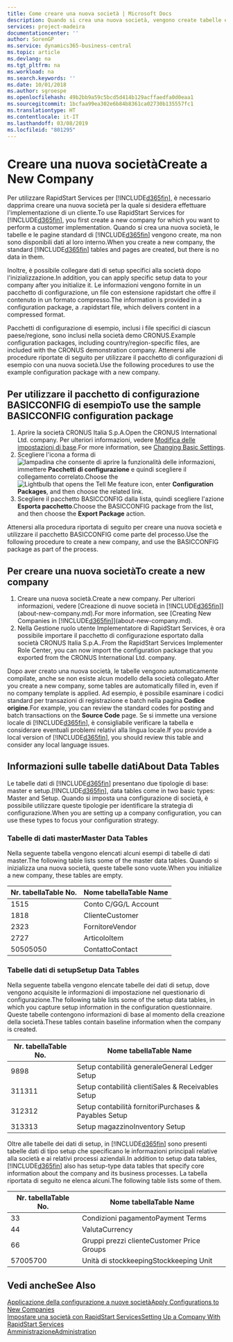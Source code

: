 ```yaml
---
title: Come creare una nuova società | Microsoft Docs
description: Quando si crea una nuova società, vengono create tabelle e pagine di RapidStart Services che non contengono dati.
services: project-madeira
documentationcenter: ''
author: SorenGP
ms.service: dynamics365-business-central
ms.topic: article
ms.devlang: na
ms.tgt_pltfrm: na
ms.workload: na
ms.search.keywords: ''
ms.date: 10/01/2018
ms.author: sgroespe
ms.openlocfilehash: 49b2bb9a59c5bcd5d414b129acffaedfa0d0eaa1
ms.sourcegitcommit: 1bcfaa99ea302e6b84b8361ca02730b135557fc1
ms.translationtype: HT
ms.contentlocale: it-IT
ms.lasthandoff: 03/08/2019
ms.locfileid: "801295"
---
```

# <a name="create-a-new-company"></a><span data-ttu-id="fd600-103">Creare una nuova società</span><span class="sxs-lookup"><span data-stu-id="fd600-103">Create a New Company</span></span>
<span data-ttu-id="fd600-104">Per utilizzare RapidStart Services per [!INCLUDE[d365fin](includes/d365fin_md.md)], è necessario dapprima creare una nuova società per la quale si desidera effettuare l'implementazione di un cliente.</span><span class="sxs-lookup"><span data-stu-id="fd600-104">To use RapidStart Services for [!INCLUDE[d365fin](includes/d365fin_md.md)], you first create a new company for which you want to perform a customer implementation.</span></span> <span data-ttu-id="fd600-105">Quando si crea una nuova società, le tabelle e le pagine standard di [!INCLUDE[d365fin](includes/d365fin_md.md)] vengono create, ma non sono disponibili dati al loro interno.</span><span class="sxs-lookup"><span data-stu-id="fd600-105">When you create a new company, the standard [!INCLUDE[d365fin](includes/d365fin_md.md)] tables and pages are created, but there is no data in them.</span></span>

<span data-ttu-id="fd600-106">Inoltre, è possibile collegare dati di setup specifici alla società dopo l'inizializzazione.</span><span class="sxs-lookup"><span data-stu-id="fd600-106">In addition, you can apply specific setup data to your company after you initialize it.</span></span> <span data-ttu-id="fd600-107">Le informazioni vengono fornite in un pacchetto di configurazione, un file con estensione rapidstart che offre il contenuto in un formato compresso.</span><span class="sxs-lookup"><span data-stu-id="fd600-107">The information is provided in a configuration package, a .rapidstart file, which delivers content in a compressed format.</span></span>  

<span data-ttu-id="fd600-108">Pacchetti di configurazione di esempio, inclusi i file specifici di ciascun paese/regione, sono inclusi nella società demo CRONUS.</span><span class="sxs-lookup"><span data-stu-id="fd600-108">Example configuration packages, including country/region-specific files, are included with the CRONUS demonstration company.</span></span> <span data-ttu-id="fd600-109">Attenersi alle procedure riportate di seguito per utilizzare il pacchetto di configurazioni di esempio con una nuova società.</span><span class="sxs-lookup"><span data-stu-id="fd600-109">Use the following procedures to use the example configuration package with a new company.</span></span>  

## <a name="to-use-the-sample-basicconfig-configuration-package"></a><span data-ttu-id="fd600-110">Per utilizzare il pacchetto di configurazione BASICCONFIG di esempio</span><span class="sxs-lookup"><span data-stu-id="fd600-110">To use the sample BASICCONFIG configuration package</span></span>  
1. <span data-ttu-id="fd600-111">Aprire la società CRONUS Italia S.p.A.</span><span class="sxs-lookup"><span data-stu-id="fd600-111">Open the CRONUS International Ltd. company.</span></span> <span data-ttu-id="fd600-112">Per ulteriori informazioni, vedere [Modifica delle impostazioni di base](ui-change-basic-settings.md).</span><span class="sxs-lookup"><span data-stu-id="fd600-112">For more information, see [Changing Basic Settings](ui-change-basic-settings.md).</span></span>
2. <span data-ttu-id="fd600-113">Scegliere l'icona a forma di ![lampadina che consente di aprire la funzionalità delle informazioni](media/ui-search/search_small.png "Informazioni sull'operazione che si desidera eseguire"), immettere **Pacchetti di configurazione** e quindi scegliere il collegamento correlato.</span><span class="sxs-lookup"><span data-stu-id="fd600-113">Choose the ![Lightbulb that opens the Tell Me feature](media/ui-search/search_small.png "Tell me what you want to do") icon, enter **Configuration Packages**, and then choose the related link.</span></span>  
3. <span data-ttu-id="fd600-114">Scegliere il pacchetto BASICCONFIG dalla lista, quindi scegliere l'azione **Esporta pacchetto**.</span><span class="sxs-lookup"><span data-stu-id="fd600-114">Choose the BASICCONFIG package from the list, and then choose the **Export Package** action.</span></span>  

<span data-ttu-id="fd600-115">Attenersi alla procedura riportata di seguito per creare una nuova società e utilizzare il pacchetto BASICCONFIG come parte del processo.</span><span class="sxs-lookup"><span data-stu-id="fd600-115">Use the following procedure to create a new company, and use the BASICCONFIG package as part of the process.</span></span>  

## <a name="to-create-a-new-company"></a><span data-ttu-id="fd600-116">Per creare una nuova società</span><span class="sxs-lookup"><span data-stu-id="fd600-116">To create a new company</span></span>  
1. <span data-ttu-id="fd600-117">Creare una nuova società.</span><span class="sxs-lookup"><span data-stu-id="fd600-117">Create a new company.</span></span> <span data-ttu-id="fd600-118">Per ulteriori informazioni, vedere [Creazione di nuove società in [!INCLUDE[d365fin](includes/d365fin_md.md)]](about-new-company.md).</span><span class="sxs-lookup"><span data-stu-id="fd600-118">For more information, see [Creating New Companies in [!INCLUDE[d365fin](includes/d365fin_md.md)]](about-new-company.md).</span></span>
2. <span data-ttu-id="fd600-119">Nella Gestione ruolo utente Implementatore di RapidStart Services, è ora possibile importare il pacchetto di configurazione esportato dalla società CRONUS Italia S.p.A..</span><span class="sxs-lookup"><span data-stu-id="fd600-119">From the RapidStart Services Implementer Role Center, you can now import the configuration package that you exported from the CRONUS International Ltd. company.</span></span>

<span data-ttu-id="fd600-120">Dopo aver creato una nuova società, le tabelle vengono automaticamente compilate, anche se non esiste alcun modello della società collegato.</span><span class="sxs-lookup"><span data-stu-id="fd600-120">After you create a new company, some tables are automatically filled in, even if no company template is applied.</span></span> <span data-ttu-id="fd600-121">Ad esempio, è possibile esaminare i codici standard per transazioni di registrazione e batch nella pagina **Codice origine**.</span><span class="sxs-lookup"><span data-stu-id="fd600-121">For example, you can review the standard codes for posting and batch transactions on the **Source Code** page.</span></span> <span data-ttu-id="fd600-122">Se si immette una versione locale di [!INCLUDE[d365fin](includes/d365fin_md.md)], è consigliabile verificare la tabella e considerare eventuali problemi relativi alla lingua locale.</span><span class="sxs-lookup"><span data-stu-id="fd600-122">If you provide a local version of [!INCLUDE[d365fin](includes/d365fin_md.md)], you should review this table and consider any local language issues.</span></span>

## <a name="about-data-tables"></a><span data-ttu-id="fd600-123">Informazioni sulle tabelle dati</span><span class="sxs-lookup"><span data-stu-id="fd600-123">About Data Tables</span></span>
<span data-ttu-id="fd600-124">Le tabelle dati di [!INCLUDE[d365fin](includes/d365fin_md.md)] presentano due tipologie di base: master e setup.</span><span class="sxs-lookup"><span data-stu-id="fd600-124">[!INCLUDE[d365fin](includes/d365fin_md.md)], data tables come in two basic types: Master and Setup.</span></span> <span data-ttu-id="fd600-125">Quando si imposta una configurazione di società, è possibile utilizzare queste tipologie per identificare la strategia di configurazione.</span><span class="sxs-lookup"><span data-stu-id="fd600-125">When you are setting up a company configuration, you can use these types to focus your configuration strategy.</span></span>  

### <a name="master-data-tables"></a><span data-ttu-id="fd600-126">Tabelle di dati master</span><span class="sxs-lookup"><span data-stu-id="fd600-126">Master Data Tables</span></span>  
<span data-ttu-id="fd600-127">Nella seguente tabella vengono elencati alcuni esempi di tabelle di dati master.</span><span class="sxs-lookup"><span data-stu-id="fd600-127">The following table lists some of the master data tables.</span></span> <span data-ttu-id="fd600-128">Quando si inizializza una nuova società, queste tabelle sono vuote.</span><span class="sxs-lookup"><span data-stu-id="fd600-128">When you initialize a new company, these tables are empty.</span></span>  

|<span data-ttu-id="fd600-129">Nr. tabella</span><span class="sxs-lookup"><span data-stu-id="fd600-129">Table No.</span></span>|<span data-ttu-id="fd600-130">Nome tabella</span><span class="sxs-lookup"><span data-stu-id="fd600-130">Table Name</span></span>|  
|-------------------|--------------------|  
|<span data-ttu-id="fd600-131">15</span><span class="sxs-lookup"><span data-stu-id="fd600-131">15</span></span>|<span data-ttu-id="fd600-132">Conto C/G</span><span class="sxs-lookup"><span data-stu-id="fd600-132">G/L Account</span></span>|  
|<span data-ttu-id="fd600-133">18</span><span class="sxs-lookup"><span data-stu-id="fd600-133">18</span></span>|<span data-ttu-id="fd600-134">Cliente</span><span class="sxs-lookup"><span data-stu-id="fd600-134">Customer</span></span>|  
|<span data-ttu-id="fd600-135">23</span><span class="sxs-lookup"><span data-stu-id="fd600-135">23</span></span>|<span data-ttu-id="fd600-136">Fornitore</span><span class="sxs-lookup"><span data-stu-id="fd600-136">Vendor</span></span>|  
|<span data-ttu-id="fd600-137">27</span><span class="sxs-lookup"><span data-stu-id="fd600-137">27</span></span>|<span data-ttu-id="fd600-138">Articolo</span><span class="sxs-lookup"><span data-stu-id="fd600-138">Item</span></span>|  
|<span data-ttu-id="fd600-139">5050</span><span class="sxs-lookup"><span data-stu-id="fd600-139">5050</span></span>|<span data-ttu-id="fd600-140">Contatto</span><span class="sxs-lookup"><span data-stu-id="fd600-140">Contact</span></span>|  

### <a name="setup-data-tables"></a><span data-ttu-id="fd600-141">Tabelle dati di setup</span><span class="sxs-lookup"><span data-stu-id="fd600-141">Setup Data Tables</span></span>  
<span data-ttu-id="fd600-142">Nella seguente tabella vengono elencate tabelle dei dati di setup, dove vengono acquisite le informazioni di impostazione nel questionario di configurazione.</span><span class="sxs-lookup"><span data-stu-id="fd600-142">The following table lists some of the setup data tables, in which you capture setup information in the configuration questionnaire.</span></span> <span data-ttu-id="fd600-143">Queste tabelle contengono informazioni di base al momento della creazione della società.</span><span class="sxs-lookup"><span data-stu-id="fd600-143">These tables contain baseline information when the company is created.</span></span>  

|<span data-ttu-id="fd600-144">Nr. tabella</span><span class="sxs-lookup"><span data-stu-id="fd600-144">Table No.</span></span>|<span data-ttu-id="fd600-145">Nome tabella</span><span class="sxs-lookup"><span data-stu-id="fd600-145">Table Name</span></span>|  
|-------------------|--------------------|  
|<span data-ttu-id="fd600-146">98</span><span class="sxs-lookup"><span data-stu-id="fd600-146">98</span></span>|<span data-ttu-id="fd600-147">Setup contabilità generale</span><span class="sxs-lookup"><span data-stu-id="fd600-147">General Ledger Setup</span></span>|  
|<span data-ttu-id="fd600-148">311</span><span class="sxs-lookup"><span data-stu-id="fd600-148">311</span></span>|<span data-ttu-id="fd600-149">Setup contabilità clienti</span><span class="sxs-lookup"><span data-stu-id="fd600-149">Sales & Receivables Setup</span></span>|  
|<span data-ttu-id="fd600-150">312</span><span class="sxs-lookup"><span data-stu-id="fd600-150">312</span></span>|<span data-ttu-id="fd600-151">Setup contabilità fornitori</span><span class="sxs-lookup"><span data-stu-id="fd600-151">Purchases & Payables Setup</span></span>|  
|<span data-ttu-id="fd600-152">313</span><span class="sxs-lookup"><span data-stu-id="fd600-152">313</span></span>|<span data-ttu-id="fd600-153">Setup magazzino</span><span class="sxs-lookup"><span data-stu-id="fd600-153">Inventory Setup</span></span>|  

<span data-ttu-id="fd600-154">Oltre alle tabelle dei dati di setup, in [!INCLUDE[d365fin](includes/d365fin_md.md)] sono presenti tabelle dati di tipo setup che specificano le informazioni principali relative alla società e ai relativi processi aziendali.</span><span class="sxs-lookup"><span data-stu-id="fd600-154">In addition to setup data tables, [!INCLUDE[d365fin](includes/d365fin_md.md)] also has setup-type data tables that specify core information about the company and its business processes.</span></span> <span data-ttu-id="fd600-155">La tabella riportata di seguito ne elenca alcuni.</span><span class="sxs-lookup"><span data-stu-id="fd600-155">The following table lists some of them.</span></span>  

|<span data-ttu-id="fd600-156">Nr. tabella</span><span class="sxs-lookup"><span data-stu-id="fd600-156">Table No.</span></span>|<span data-ttu-id="fd600-157">Nome tabella</span><span class="sxs-lookup"><span data-stu-id="fd600-157">Table Name</span></span>|  
|-------------------|--------------------|  
|<span data-ttu-id="fd600-158">3</span><span class="sxs-lookup"><span data-stu-id="fd600-158">3</span></span>|<span data-ttu-id="fd600-159">Condizioni pagamento</span><span class="sxs-lookup"><span data-stu-id="fd600-159">Payment Terms</span></span>|  
|<span data-ttu-id="fd600-160">4</span><span class="sxs-lookup"><span data-stu-id="fd600-160">4</span></span>|<span data-ttu-id="fd600-161">Valuta</span><span class="sxs-lookup"><span data-stu-id="fd600-161">Currency</span></span>|  
|<span data-ttu-id="fd600-162">6</span><span class="sxs-lookup"><span data-stu-id="fd600-162">6</span></span>|<span data-ttu-id="fd600-163">Gruppi prezzi cliente</span><span class="sxs-lookup"><span data-stu-id="fd600-163">Customer Price Groups</span></span>|  
|<span data-ttu-id="fd600-164">5700</span><span class="sxs-lookup"><span data-stu-id="fd600-164">5700</span></span>|<span data-ttu-id="fd600-165">Unità di stockkeeping</span><span class="sxs-lookup"><span data-stu-id="fd600-165">Stockkeeping Unit</span></span>|

  

## <a name="see-also"></a><span data-ttu-id="fd600-166">Vedi anche</span><span class="sxs-lookup"><span data-stu-id="fd600-166">See Also</span></span>  
[<span data-ttu-id="fd600-167">Applicazione della configurazione a nuove società</span><span class="sxs-lookup"><span data-stu-id="fd600-167">Apply Configurations to New Companies</span></span>](admin-apply-configuration-to-new-companies.md)  
[<span data-ttu-id="fd600-168">Impostare una società con RapidStart Services</span><span class="sxs-lookup"><span data-stu-id="fd600-168">Setting Up a Company With RapidStart Services</span></span>](admin-set-up-a-company-with-rapidstart.md)  
[<span data-ttu-id="fd600-169">Amministrazione</span><span class="sxs-lookup"><span data-stu-id="fd600-169">Administration</span></span>](admin-setup-and-administration.md)
